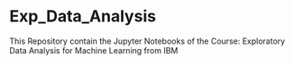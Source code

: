 # Exp_Data_Analysis
This Repository contain the Jupyter Notebooks of the Course: Exploratory Data Analysis for Machine Learning from IBM 
